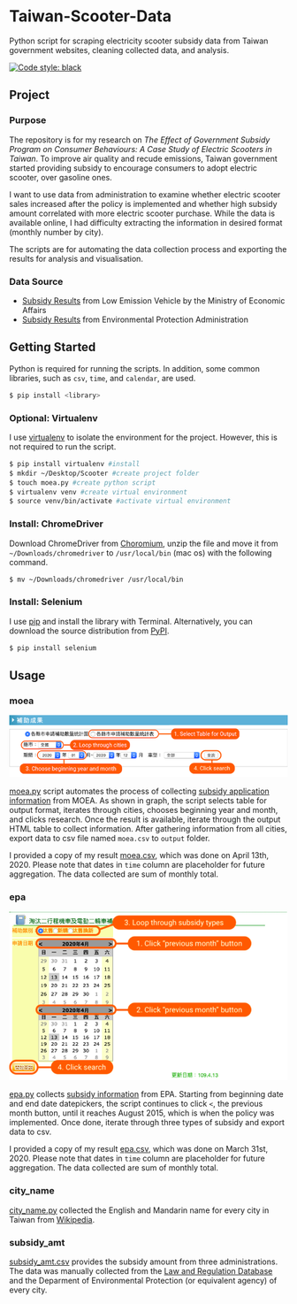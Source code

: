 # Taiwan-Scooter-Data
Python script for scraping electricity scooter subsidy data from Taiwan government websites, cleaning collected data, and analysis. 

[![Code style: black](https://img.shields.io/badge/code%20style-black-000000?style=for-the-badge&.svg)](https://github.com/psf/black)

## Project
### Purpose
The repository is for my research on *The Effect of Government Subsidy Program on Consumer Behaviours: A Case Study of Electric Scooters in Taiwan*. To improve air quality and recude emissions, Taiwan government started providing subsidy to encourage consumers to adopt electric scooter, over gasoline ones. 

I want to use data from administration to examine whether electric scooter sales increased after the policy is implemented and whether high subsidy amount correlated with more electric scooter purchase. While the data is available online, I had difficulty extracting the information in desired format (monthly number by city). 

The scripts are for automating the data collection process and exporting the results for analysis and visualisation.

### Data Source
* [Subsidy Results](https://www.lev.org.tw/subsidy/result.aspx) from Low Emission Vehicle by the Ministry of Economic Affairs
* [Subsidy Results](https://mobile.epa.gov.tw/LowPoll/TwostrokeStatistics.aspx?Type=O) from Environmental Protection Administration

## Getting Started
Python is required for running the scripts. In addition, some common libraries, such as `csv`, `time`, and `calendar`, are used. 
```bash
$ pip install <library>
```
### Optional: Virtualenv
I use [virtualenv](http://www.virtualenv.org) to isolate the environment for the project. However, this is not required to run the script.

```bash
$ pip install virtualenv #install
$ mkdir ~/Desktop/Scooter #create project folder
$ touch moea.py #create python script
$ virtualenv venv #create virtual environment 
$ source venv/bin/activate #activate virtual environment
```

### Install: ChromeDriver
Download ChromeDriver from [Choromium](https://chromedriver.storage.googleapis.com/index.html?path=81.0.4044.69/), unzip the file and move it from `~/Downloads/chromedriver` to `/usr/local/bin` (mac os) with the following command.
```bash
$ mv ~/Downloads/chromedriver /usr/local/bin
```

### Install: Selenium
I use [pip](https://pip.pypa.io/) and install the library with Terminal. Alternatively, you can download the source distribution from [PyPI](https://pypi.org/project/selenium/#files).
```bash
$ pip install selenium
```


## Usage
### moea
![moea graph](https://raw.githubusercontent.com/yuenhsu/Taiwan-Scooter-Data/master/image/moea_graph.png)

[moea.py](https://github.com/yuenhsu/Taiwan-Scooter-Data/blob/master/moea.py) script automates the process of collecting [subsidy application information](https://www.lev.org.tw/subsidy/result.aspx) from MOEA. As shown in graph, the script selects table for output format, iterates through cities, chooses beginning year and month, and clicks research. Once the result is available, iterate through the output HTML table to collect information. After gathering information from all cities, export data to csv file named `moea.csv` to `output` folder. 

I provided a copy of my result [moea.csv](https://raw.githubusercontent.com/yuenhsu/Taiwan-Scooter-Data/master/output/moea.csv), which was done on April 13th, 2020. Please note that dates in `time` column are placeholder for future aggregation. The data collected are sum of monthly total. 

### epa
![epa graph](https://raw.githubusercontent.com/yuenhsu/Taiwan-Scooter-Data/master/image/epa_graph.png)

[epa.py](https://github.com/yuenhsu/Taiwan-Scooter-Data/blob/master/epa.py) collects [subsidy information](https://mobile.epa.gov.tw/LowPoll/TwostrokeStatistics.aspx?Type=O) from EPA. Starting from beginning date and end date datepickers, the script continues to click `<`, the previous month button, until it reaches August 2015, which is when the policy was implemented. Once done, iterate through three types of subsidy and export data to csv.

I provided a copy of my result [epa.csv](https://raw.githubusercontent.com/yuenhsu/Taiwan-Scooter-Data/master/output/epa.csv), which was done on March 31st, 2020. Please note that dates in `time` column are placeholder for future aggregation. The data collected are sum of monthly total.

### city_name
[city_name.py](https://github.com/yuenhsu/Taiwan-Scooter-Data/blob/master/city_name.py) collected the English and Mandarin name for every city in Taiwan from [Wikipedia](https://en.wikipedia.org/wiki/List_of_administrative_divisions_of_Taiwan). 

### subsidy_amt
[subsidy_amt.csv](https://raw.githubusercontent.com/yuenhsu/Taiwan-Scooter-Data/master/output/subsidy_amt.csv) provides the subsidy amount from three administrations. The data was manually collected from the [Law and Regulation Database](https://law.moj.gov.tw) and the Deparment of Environmental Protection (or equivalent agency) of every city.

